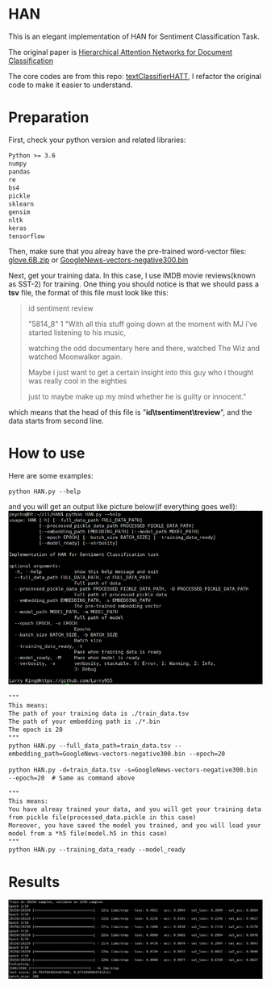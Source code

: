 # HAN
This is an elegant implementation of HAN for Sentiment Classification Task.

The original paper is [Hierarchical Attention Networks for Document Classification](https://www.cs.cmu.edu/~hovy/papers/16HLT-hierarchical-attention-networks.pdf)

The core codes are from this repo: [textClassifierHATT](https://github.com/richliao/textClassifier/blob/master/textClassifierHATT.py), 
I refactor the original code to make it easier to understand.

# Preparation

First, check your python version and related libraries:

```
Python >= 3.6
numpy
pandas
re
bs4
pickle
sklearn
gensim
nltk
keras
tensorflow
```
Then, make sure that you alreay have the pre-trained word-vector files: [glove.6B.zip](https://nlp.stanford.edu/projects/glove/) or 
[GoogleNews-vectors-negative300.bin](https://drive.google.com/file/d/0B7XkCwpI5KDYNlNUTTlSS21pQmM/edit)

Next, get your training data. In this case, I use IMDB movie reviews(known as SST-2) for training. One thing you should notice is that 
we should pass a **tsv** file, the format of this file must look like this:
>id	sentiment	review
>
>"5814_8"	1	"With all this stuff going down at the moment with MJ i've started listening to his music, 
>
>watching the odd documentary here and there, watched The Wiz and watched Moonwalker again. 
>
>Maybe i just want to get a certain insight into this guy who i thought was really cool in the eighties 
>
>just to maybe make up my mind whether he is guilty or innocent."

which means that the head of this file is "**id\tsentiment\treview**", and the data starts from second line.

# How to use
Here are some examples:
```
python HAN.py --help
```
and you will get an output like picture below(if everything goes well):
![output](https://github.com/Larry955/HAN/blob/master/imgs/args.png)

```
"""
This means: 
The path of your training data is ./train_data.tsv
The path of your embedding path is ./*.bin
The epoch is 20
"""
python HAN.py --full_data_path=train_data.tsv --embedding_path=GoogleNews-vectors-negative300.bin --epoch=20

python HAN.py -d=train_data.tsv -s=GoogleNews-vectors-negative300.bin --epoch=20  # Same as command above
```


```
"""
This means:
You have alreay trained your data, and you will get your training data from pickle file(processed_data.pickle in this case)
Moreover, you have saved the model you trained, and you will load your model from a *h5 file(model.h5 in this case)
"""
python HAN.py --training_data_ready --model_ready
```

# Results
![output](https://github.com/Larry955/HAN/blob/master/imgs/HAN_glove_300dim.png)

